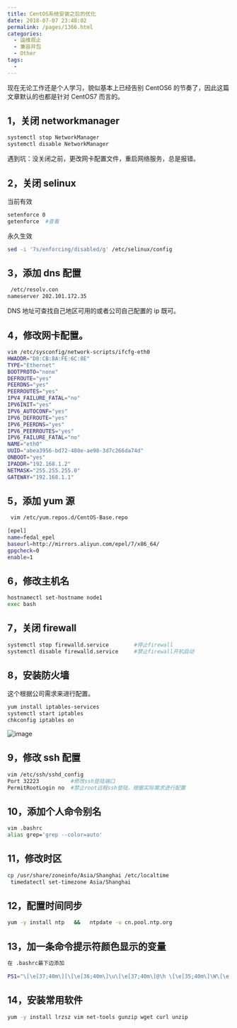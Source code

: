 ```yaml
---
title: CentOS系统安装之后的优化
date: 2018-07-07 23:48:02
permalink: /pages/1366.html
categories:
  - 运维观止
  - 兼容并包
  - Other
tags:
  - 
---
```


现在无论工作还是个人学习，貌似基本上已经告别 CentOS6 的节奏了，因此这篇文章默认的也都是针对 CentOS7 而言的。



## 1，关闭 networkmanager



```sh
systemctl stop NetworkManager
systemctl disable NetworkManager
```



遇到坑：没关闭之前，更改网卡配置文件，重启网络服务，总是报错。



## 2，关闭 selinux



当前有效



```sh
setenforce 0
getenforce  #查看
```



永久生效



```sh
sed -i '7s/enforcing/disabled/g' /etc/selinux/config
```



## 3，添加 dns 配置



```sh
 /etc/resolv.con
nameserver 202.101.172.35
```



DNS 地址可查找自己地区可用的或者公司自己配置的 ip 既可。



## 4，修改网卡配置。



```sh
vim /etc/sysconfig/network-scripts/ifcfg-eth0 
HWADDR="D8:CB:8A:FE:6C:8E"
TYPE="Ethernet"
BOOTPROTO="none"
DEFROUTE="yes"
PEERDNS="yes"
PEERROUTES="yes"
IPV4_FAILURE_FATAL="no"
IPV6INIT="yes"
IPV6_AUTOCONF="yes"
IPV6_DEFROUTE="yes"
IPV6_PEERDNS="yes"
IPV6_PEERROUTES="yes"
IPV6_FAILURE_FATAL="no"
NAME="eth0"
UUID="abea3956-bd72-480e-ae98-3d7c266da74d"
ONBOOT="yes"
IPADDR="192.168.1.2"
NETMASK="255.255.255.0"
GATEWAY="192.168.1.1"
```



## 5，添加 yum 源



```sh
 vim /etc/yum.repos.d/CentOS-Base.repo
 
[epel]
name=fedal_epel
baseurl=http://mirrors.aliyun.com/epel/7/x86_64/
gpgcheck=0
enable=1
```



## 6，修改主机名



```sh
hostnamectl set-hostname node1
exec bash
```



## 7，关闭 firewall



```sh
systemctl stop firewalld.service	 	#停止firewall
systemctl disable firewalld.service 	#禁止firewall开机启动
```



## 8，安装防火墙



这个根据公司需求来进行配置。



```sh
yum install iptables-services
systemctl start iptables
chkconfig iptables on
```





![image](https://tva2.sinaimg.cn/large/008k1Yt0ly1gs31g2torij60hs0qo1kx02.jpg)





## 9，修改 ssh 配置



```sh
vim /etc/ssh/sshd_config
Port 32223			#修改ssh登陆端口
PermitRootLogin no	#禁止root远程ssh登陆，根据实际需求进行配置
```



## 10，添加个人命令别名



```sh
vim .bashrc
alias grep='grep --color=auto'
```



## 11，修改时区



```sh
cp /usr/share/zoneinfo/Asia/Shanghai /etc/localtime
 timedatectl set-timezone Asia/Shanghai
```



## 12，配置时间同步



```sh
yum -y install ntp   &&   ntpdate -u cn.pool.ntp.org
```



## 13，加一条命令提示符颜色显示的变量



```sh
在 .bashrc最下边添加
 
PS1="\[\e[37;40m\][\[\e[36;40m\]\u\[\e[37;40m\]@\h \[\e[35;40m\]\W\[\e[0m\]]\$"
```



## 14，安装常用软件



```sh
yum -y install lrzsz vim net-tools gunzip wget curl unzip
```
